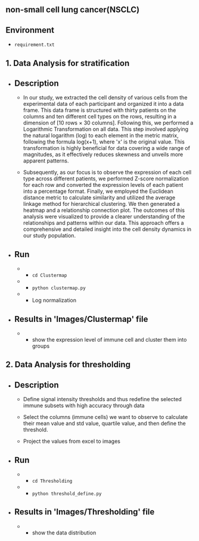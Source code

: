 ## non-small cell lung cancer(NSCLC)

## Environment 
   * `requirement.txt`

##  1. __Data Analysis__ for stratification

   - ## Description
      * In our study, we extracted the cell density of various cells from the experimental data of each participant and organized it into a data frame. This data frame is structured with thirty patients on the columns and ten different cell types on the rows, resulting in a dimension of [10 rows × 30 columns]. Following this, we performed a Logarithmic Transformation on all data. This step involved applying the natural logarithm (log) to each element in the metric matrix, following the formula log(x+1), where 'x' is the original value. This transformation is highly beneficial for data covering a wide range of magnitudes, as it effectively reduces skewness and unveils more apparent patterns.

      * Subsequently, as our focus is to observe the expression of each cell type across different patients, we performed Z-score normalization for each row and converted the expression levels of each patient into a percentage format. Finally, we employed the Euclidean distance metric to calculate similarity and utilized the average linkage method for hierarchical clustering. We then generated a heatmap and a relationship connection plot. The outcomes of this analysis were visualized to provide a clearer understanding of the relationships and patterns within our data. This approach offers a comprehensive and detailed insight into the cell density dynamics in our study population.

   - ## Run
      - * `cd Clustermap`
      - * `python clustermap.py`
      - * Log normalization
   
   - ## Results in 'Images/Clustermap' file
      - * show the expression level of immune cell and cluster them into groups


##  2. __Data Analysis__ for thresholding

   - ## Description
      * Define signal intensity thresholds and thus redefine the selected immune subsets with high accuracy through data

      * Select the columns (immune cells) we want to observe to calculate their mean value and std value, quartile value, and then define the threshold.

      * Project the values from excel to images

   - ## Run
      - * `cd Thresholding`
      - * `python threshold_define.py`
   
   - ## Results in 'Images/Thresholding' file
      - * show the data distribution
